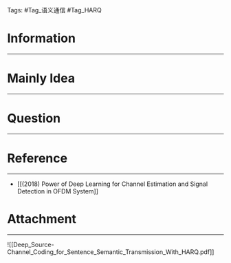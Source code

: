 Tags: #Tag_语义通信 #Tag_HARQ
# Information
---


# Mainly Idea
---


# Question
---


# Reference
---
- [[(2018) Power of Deep Learning for Channel Estimation and Signal Detection in OFDM System]]

# Attachment
---
![[Deep_Source-Channel_Coding_for_Sentence_Semantic_Transmission_With_HARQ.pdf]]